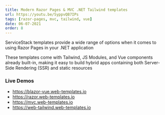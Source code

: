 ```yaml
---
title: Modern Razor Pages & MVC .NET Tailwind templates
url: https://youtu.be/SyppvQB7IPs
tags: [razor-pages, mvc, tailwind, vue]
date: 06-07-2021
order: 8
---
```


ServiceStack templates provide a wide range of options when it comes to using Razor Pages in your .NET application

These templates come with Tailwind, JS Modules, and Vue components already built-in,
making it easy to build hybrid apps containing both Server-Side Rendering (SSR) and static resources

### Live Demos
- https://blazor-vue.web-templates.io
- https://razor.web-templates.io
- https://mvc.web-templates.io
- https://web-tailwind.web-templates.io
